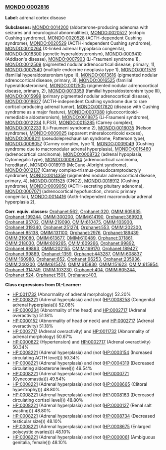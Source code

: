 
### [MONDO:0002816](http://purl.obolibrary.org/obo/MONDO_0002816)
**Label:** adrenal cortex disease

**Subclasses:** [MONDO:0014200](http://purl.obolibrary.org/obo/MONDO_0014200) (aldosterone-producing adenoma with seizures and neurological abnormalities), [MONDO:0020527](http://purl.obolibrary.org/obo/MONDO_0020527) (ectopic Cushing syndrome), [MONDO:0020528](http://purl.obolibrary.org/obo/MONDO_0020528) (ACTH-dependent Cushing syndrome), [MONDO:0020529](http://purl.obolibrary.org/obo/MONDO_0020529) (ACTH-independent Cushing syndrome), [MONDO:0010264](http://purl.obolibrary.org/obo/MONDO_0010264) (X-linked adrenal hypoplasia congenita), [MONDO:0018300](http://purl.obolibrary.org/obo/MONDO_0018300) (genetic hyperaldosteronism), [MONDO:0009410](http://purl.obolibrary.org/obo/MONDO_0009410) (Addison's disease), [MONDO:0007903](http://purl.obolibrary.org/obo/MONDO_0007903) (Li-Fraumeni syndrome 1), [MONDO:0012509](http://purl.obolibrary.org/obo/MONDO_0012509) (pigmented nodular adrenocortical disease, primary, 1), [MONDO:0007540](http://purl.obolibrary.org/obo/MONDO_0007540) (multiple endocrine neoplasia type 1), [MONDO:0011576](http://purl.obolibrary.org/obo/MONDO_0011576) (familial hyperaldosteronism type II), [MONDO:0013616](http://purl.obolibrary.org/obo/MONDO_0013616) (pigmented nodular adrenocortical disease, primary, 3), [MONDO:0016525](http://purl.obolibrary.org/obo/MONDO_0016525) (familial hyperaldosteronism), [MONDO:0012505](http://purl.obolibrary.org/obo/MONDO_0012505) (pigmented nodular adrenocortical disease, primary, 2), [MONDO:0013359](http://purl.obolibrary.org/obo/MONDO_0013359) (familial hyperaldosteronism type III), [MONDO:0015999](http://purl.obolibrary.org/obo/MONDO_0015999) (primary pigmented nodular adrenocortical disease), [MONDO:0018627](http://purl.obolibrary.org/obo/MONDO_0018627) (ACTH-independent Cushing syndrome due to rare cortisol-producing adrenal tumor), [MONDO:0017820](http://purl.obolibrary.org/obo/MONDO_0017820) (disease with Cushing syndrome as a major feature), [MONDO:0007080](http://purl.obolibrary.org/obo/MONDO_0007080) (glucocorticoid-remediable aldosteronism), [MONDO:0018875](http://purl.obolibrary.org/obo/MONDO_0018875) (Li-Fraumeni syndrome), [MONDO:0012234](http://purl.obolibrary.org/obo/MONDO_0012234) (LFS3), [MONDO:0015285](http://purl.obolibrary.org/obo/MONDO_0015285) (Carney complex), [MONDO:0012233](http://purl.obolibrary.org/obo/MONDO_0012233) (Li-Fraumeni syndrome 2), [MONDO:0016035](http://purl.obolibrary.org/obo/MONDO_0016035) (Nelson syndrome), [MONDO:0009025](http://purl.obolibrary.org/obo/MONDO_0009025) (apparent mineralocorticoid excess), [MONDO:0008211](http://purl.obolibrary.org/obo/MONDO_0008211) (pseudoleprechaunism syndrome, Patterson type), [MONDO:0008057](http://purl.obolibrary.org/obo/MONDO_0008057) (Carney complex, type 1), [MONDO:0009049](http://purl.obolibrary.org/obo/MONDO_0009049) (Cushing syndrome due to macronodular adrenal hyperplasia), [MONDO:0015460](http://purl.obolibrary.org/obo/MONDO_0015460) (adrenocortical carcinoma), [MONDO:0008732](http://purl.obolibrary.org/obo/MONDO_0008732) (adrenal hypoplasia, Cytomegalic type), [MONDO:0008734](http://purl.obolibrary.org/obo/MONDO_0008734) (adrenocortical carcinoma, hereditary), [MONDO:0018919](http://purl.obolibrary.org/obo/MONDO_0018919) (McCune-Albright syndrome), [MONDO:0012137](http://purl.obolibrary.org/obo/MONDO_0012137) (Carney complex-trismus-pseudocamptodactyly syndrome), [MONDO:0014359](http://purl.obolibrary.org/obo/MONDO_0014359) (pigmented nodular adrenocortical disease, primary, 4), [MONDO:0011525](http://purl.obolibrary.org/obo/MONDO_0011525) (CNC2), [MONDO:0018912](http://purl.obolibrary.org/obo/MONDO_0018912) (Cushing syndrome), [MONDO:0009050](http://purl.obolibrary.org/obo/MONDO_0009050) (ACTH-secreting pituitary adenoma), [MONDO:0007071](http://purl.obolibrary.org/obo/MONDO_0007071) (adrenocortical hypofunction, chronic primary congenital), [MONDO:0014416](http://purl.obolibrary.org/obo/MONDO_0014416) (Acth-Independent macronodular adrenal hyperplasia 2), 

**Corr. equiv. classes:** [Orphanet:562](http://www.orpha.net/ORDO/Orphanet_562), [Orphanet:320](http://www.orpha.net/ORDO/Orphanet_320), [OMIM:605635](http://purl.obolibrary.org/obo/OMIM_605635), [Orphanet:199244](http://www.orpha.net/ORDO/Orphanet_199244), [OMIM:300200](http://purl.obolibrary.org/obo/OMIM_300200), [OMIM:614190](http://purl.obolibrary.org/obo/OMIM_614190), [Orphanet:369929](http://www.orpha.net/ORDO/Orphanet_369929), [Orphanet:95702](http://www.orpha.net/ORDO/Orphanet_95702), [OMIM:219090](http://purl.obolibrary.org/obo/OMIM_219090), [OMIM:610475](http://purl.obolibrary.org/obo/OMIM_610475), [OMIM:103900](http://purl.obolibrary.org/obo/OMIM_103900), [Orphanet:319340](http://www.orpha.net/ORDO/Orphanet_319340), [Orphanet:251274](http://www.orpha.net/ORDO/Orphanet_251274), [Orphanet:553](http://www.orpha.net/ORDO/Orphanet_553), [OMIM:202300](http://purl.obolibrary.org/obo/OMIM_202300), [Orphanet:85138](http://www.orpha.net/ORDO/Orphanet_85138), [OMIM:131100](http://purl.obolibrary.org/obo/OMIM_131100), [Orphanet:2976](http://www.orpha.net/ORDO/Orphanet_2976), [Orphanet:189439](http://www.orpha.net/ORDO/Orphanet_189439), [OMIM:219080](http://purl.obolibrary.org/obo/OMIM_219080), [OMIM:613677](http://purl.obolibrary.org/obo/OMIM_613677), [OMIM:610489](http://purl.obolibrary.org/obo/OMIM_610489), [Orphanet:371861](http://www.orpha.net/ORDO/Orphanet_371861), [OMIM:218030](http://purl.obolibrary.org/obo/OMIM_218030), [OMIM:609265](http://purl.obolibrary.org/obo/OMIM_609265), [OMIM:609266](http://purl.obolibrary.org/obo/OMIM_609266), [Orphanet:99892](http://www.orpha.net/ORDO/Orphanet_99892), [Orphanet:99893](http://www.orpha.net/ORDO/Orphanet_99893), [OMIM:202155](http://purl.obolibrary.org/obo/OMIM_202155), [OMIM:169170](http://purl.obolibrary.org/obo/OMIM_169170), [Orphanet:189427](http://www.orpha.net/ORDO/Orphanet_189427), [Orphanet:99889](http://www.orpha.net/ORDO/Orphanet_99889), [Orphanet:1359](http://www.orpha.net/ORDO/Orphanet_1359), [Orphanet:443287](http://www.orpha.net/ORDO/Orphanet_443287), [OMIM:608837](http://purl.obolibrary.org/obo/OMIM_608837), [OMIM:160980](http://purl.obolibrary.org/obo/OMIM_160980), [Orphanet:652](http://www.orpha.net/ORDO/Orphanet_652), [Orphanet:96253](http://www.orpha.net/ORDO/Orphanet_96253), [Orphanet:235936](http://www.orpha.net/ORDO/Orphanet_235936), [OMIM:240200](http://purl.obolibrary.org/obo/OMIM_240200), [OMIM:615474](http://purl.obolibrary.org/obo/OMIM_615474), [OMIM:615830](http://purl.obolibrary.org/obo/OMIM_615830), [OMIM:151623](http://purl.obolibrary.org/obo/OMIM_151623), [OMIM:615954](http://purl.obolibrary.org/obo/OMIM_615954), [Orphanet:314749](http://www.orpha.net/ORDO/Orphanet_314749), [OMIM:103230](http://purl.obolibrary.org/obo/OMIM_103230), [Orphanet:404](http://www.orpha.net/ORDO/Orphanet_404), [OMIM:605244](http://purl.obolibrary.org/obo/OMIM_605244), [Orphanet:524](http://www.orpha.net/ORDO/Orphanet_524), [Orphanet:1501](http://www.orpha.net/ORDO/Orphanet_1501), [Orphanet:403](http://www.orpha.net/ORDO/Orphanet_403), 

**Class expressions from DL-Learner:**

- [HP:0011732](http://purl.obolibrary.org/obo/HP_0011732) (Abnormality of adrenal morphology) 52.20%
- [HP:0008221](http://purl.obolibrary.org/obo/HP_0008221) (Adrenal hyperplasia) and (not ([HP:0008258](http://purl.obolibrary.org/obo/HP_0008258) (Congenital adrenal hyperplasia))) 52.08%
- [HP:0000234](http://purl.obolibrary.org/obo/HP_0000234) (Abnormality of the head) and [HP:0002717](http://purl.obolibrary.org/obo/HP_0002717) (Adrenal overactivity) 51.18%
- [HP:0000152](http://purl.obolibrary.org/obo/HP_0000152) (Abnormality of head or neck) and [HP:0002717](http://purl.obolibrary.org/obo/HP_0002717) (Adrenal overactivity) 51.18%
- [HP:0002717](http://purl.obolibrary.org/obo/HP_0002717) (Adrenal overactivity) and [HP:0011732](http://purl.obolibrary.org/obo/HP_0011732) (Abnormality of adrenal morphology) 50.67%
- [HP:0000822](http://purl.obolibrary.org/obo/HP_0000822) (Hypertension) and [HP:0002717](http://purl.obolibrary.org/obo/HP_0002717) (Adrenal overactivity) 50.34%
- [HP:0008221](http://purl.obolibrary.org/obo/HP_0008221) (Adrenal hyperplasia) and (not ([HP:0003154](http://purl.obolibrary.org/obo/HP_0003154) (Increased circulating ACTH level))) 50.34%
- [HP:0008221](http://purl.obolibrary.org/obo/HP_0008221) (Adrenal hyperplasia) and (not ([HP:0004319](http://purl.obolibrary.org/obo/HP_0004319) (Decreased circulating aldosterone level))) 49.54%
- [HP:0008221](http://purl.obolibrary.org/obo/HP_0008221) (Adrenal hyperplasia) and (not ([HP:0000771](http://purl.obolibrary.org/obo/HP_0000771) (Gynecomastia))) 49.54%
- [HP:0008221](http://purl.obolibrary.org/obo/HP_0008221) (Adrenal hyperplasia) and (not ([HP:0008665](http://purl.obolibrary.org/obo/HP_0008665) (Clitoral hypertrophy))) 48.80%
- [HP:0008221](http://purl.obolibrary.org/obo/HP_0008221) (Adrenal hyperplasia) and (not ([HP:0008163](http://purl.obolibrary.org/obo/HP_0008163) (Decreased circulating cortisol level))) 48.80%
- [HP:0008221](http://purl.obolibrary.org/obo/HP_0008221) (Adrenal hyperplasia) and (not ([HP:0000127](http://purl.obolibrary.org/obo/HP_0000127) (Renal salt wasting))) 48.80%
- [HP:0008221](http://purl.obolibrary.org/obo/HP_0008221) (Adrenal hyperplasia) and (not ([HP:0008734](http://purl.obolibrary.org/obo/HP_0008734) (Decreased testicular size))) 48.10%
- [HP:0008221](http://purl.obolibrary.org/obo/HP_0008221) (Adrenal hyperplasia) and (not ([HP:0008675](http://purl.obolibrary.org/obo/HP_0008675) (Enlarged polycystic ovaries))) 48.10%
- [HP:0008221](http://purl.obolibrary.org/obo/HP_0008221) (Adrenal hyperplasia) and (not ([HP:0000061](http://purl.obolibrary.org/obo/HP_0000061) (Ambiguous genitalia, female))) 48.10%


